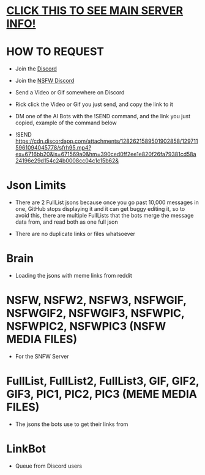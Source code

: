 # [CLICK THIS TO SEE MAIN SERVER INFO!](https://github.com/ToastedNub/Servers-that-I-manage)

# HOW TO REQUEST
 - Join the [Discord](https://discord.gg/n44zjAr6RV)
 - Join the [NSFW Discord](https://discord.gg/qAupaGXRYt)

 - Send a Video or Gif somewhere on Discord

 - Rick click the Video or Gif you just send, and copy the link to it

 - DM one of the AI Bots with the !SEND command, and the link you just copied, example of the command below

 - !SEND https://cdn.discordapp.com/attachments/1282621589501902858/1297115961094045778/sfrh95.mp4?ex=6716bb20&is=671569a0&hm=390ced0ff2ee1e820f26fa79381cd58a24196e29d154c24b0008cc04c1c15b62&

# Json Limits
 - There are 2 FullList jsons because once you go past 10,000 messages in one, GitHub stops displaying it and it can get buggy editing it, so to avoid this, there are multiple FullLists that the bots merge the message data from, and read both as one full json

 - There are no duplicate links or files whatsoever

# Brain
 - Loading the jsons with meme links from reddit

# NSFW, NSFW2, NSFW3, NSFWGIF, NSFWGIF2, NSFWGIF3, NSFWPIC, NSFWPIC2, NSFWPIC3 (NSFW MEDIA FILES)
 - For the SNFW Server

# FullList, FullList2, FullList3, GIF, GIF2, GIF3, PIC1, PIC2, PIC3 (MEME MEDIA FILES)
 - The jsons the bots use to get their links from

# LinkBot
 - Queue from Discord users
